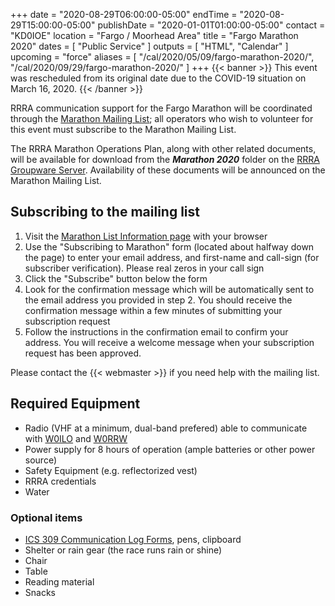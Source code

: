 +++
date = "2020-08-29T06:00:00-05:00"
endTime = "2020-08-29T15:00:00-05:00"
publishDate = "2020-01-01T01:00:00-05:00"
contact = "KD0IOE"
location = "Fargo / Moorhead Area"
title = "Fargo Marathon 2020"
dates = [ "Public Service" ]
outputs = [ "HTML", "Calendar" ]
upcoming = "force"
aliases = [ "/cal/2020/05/09/fargo-marathon-2020/", "/cal/2020/09/29/fargo-marathon-2020/" ]
+++
{{< banner >}}
This event was rescheduled from its original date due to the COVID-19
situation on March 16, 2020.
{{< /banner >}}
<p class="clear"></p>

RRRA communication support for the Fargo Marathon will be coordinated
through the
[Marathon Mailing List](https://lists.rrra.org/mailman/listinfo/marathon);
all operators who wish to volunteer for this event must subscribe to the
Marathon Mailing List.

The RRRA Marathon Operations Plan, along with other related documents,
will be available for download from the ***Marathon 2020*** folder on the
[RRRA Groupware Server](https://cloud.rrra.org/index.php/login).
Availability of these documents will be announced on the Marathon
Mailing List.

## Subscribing to the mailing list

1. Visit the
[Marathon List Information
page](https://lists.rrra.org/mailman/listinfo/marathon)
 with your
browser
1. Use the "Subscribing to Marathon" form (located about halfway down
the page) to enter your email address, and first-name and call-sign
(for subscriber verification). Please real zeros in your call sign
1. Click the "Subscribe" button below the form
1. Look for the confirmation message which will be automatically sent
to the email address you provided in step 2. You should receive the
confirmation message within a few minutes of submitting your
subscription request
1. Follow the instructions in the confirmation email to confirm your
address. You will receive a welcome message when your subscription
request has been approved.

Please contact the {{< webmaster >}} if you need help with the mailing
list.

## Required Equipment 

* Radio (VHF at a minimum, dual-band prefered) able to communicate with [W0ILO](/radios/) and [W0RRW](/radios/red-river-valley-repeaters/)
* Power supply for 8 hours of operation (ample batteries or other power source)
* Safety Equipment (e.g. reflectorized vest)
* RRRA credentials
* Water

### Optional items

* [ICS 309 Communication Log Forms](http://www.minnesotaares.org/files/ICS%20309.pdf), pens, clipboard
* Shelter or rain gear (the race runs rain or shine)
* Chair
* Table
* Reading material
* Snacks
